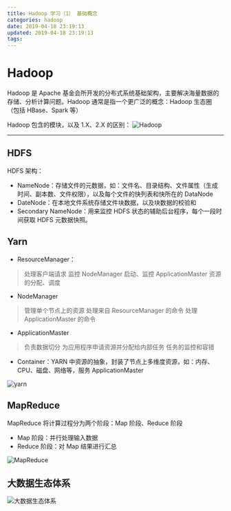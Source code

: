```yaml
---
title: Hadoop 学习（1） 基础概念
categories: hadoop
date: 2019-04-18 23:19:13
updated: 2019-04-18 23:19:13
tags:
---
```



# Hadoop

Hadoop 是 Apache 基金会所开发的分布式系统基础架构，主要解决海量数据的存储、分析计算问题。Hadoop 通常是指一个更广泛的概念：Hadoop 生态圈（包括 HBase、Spark 等）

<!-- more -->

Hadoop 包含的模块，以及 1.X、2.X 的区别：
![Hadoop](/images/hadoop/hadoop.png)

---

## HDFS

HDFS 架构：
- NameNode：存储文件的元数据，如：文件名、目录结构、文件属性（生成时间、副本数、文件权限），以及每个文件的快列表和快所在的 DataNode
- DateNode：在本地文件系统存储文件块数据，以及块数据的校验和
- Secondary NameNode：用来监控 HDFS 状态的辅助后台程序，每个一段时间获取 HDFS 元数据快照。


## Yarn

- ResourceManager：
> 处理客户端请求
> 监控 NodeManager
> 启动、监控 ApplicationMaster
> 资源的分配、调度
- NodeManager
> 管理单个节点上的资源
> 处理来自 ResourceManager 的命令
> 处理 ApplicationMaster 的命令
- ApplicationMaster
> 负责数据切分
> 为应用程序申请资源并分配给内部任务
> 任务的监控和容错
- Container：YARN 中资源的抽象，封装了节点上多维度资源，如：内存、CPU、磁盘、网络等，服务 ApplicationMaster

![yarn](/images/hadoop/yarn.png)

## MapReduce

MapReduce 将计算过程分为两个阶段：Map 阶段、Reduce 阶段

- Map 阶段：并行处理输入数据
- Reduce 阶段：对 Map 结果进行汇总

![MapReduce](/images/hadoop/map-reduce.png)


## 大数据生态体系
![大数据生态体系](/images/hadoop/life-cycle.png)